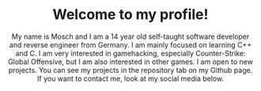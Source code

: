 <p align="center">
  <h1 align="center">Welcome to my profile!</h1>
<p/>

<p align="center">My name is Mosch and I am a 14 year old self-taught software developer and reverse engineer from Germany. I am mainly focused on learning C++ and C. I am very interested in gamehacking, especially Counter-Strike: Global Offensive, but I am also interested in other games. I am open to new projects. You can see my projects in the repository tab on my Github page. If you want to contact me, look at my social media below.</p>
  
